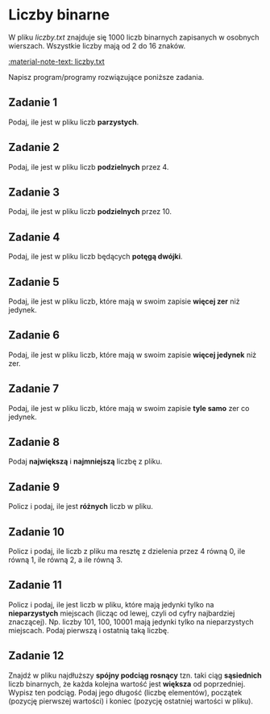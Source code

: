 # Liczby binarne

W pliku *liczby.txt* znajduje się $1000$ liczb binarnych zapisanych w osobnych wierszach. Wszystkie liczby mają od $2$ do $16$ znaków.

[:material-note-text: liczby.txt](../../../../assets/liczby.txt)

Napisz program/programy rozwiązujące poniższe zadania.

## Zadanie 1

Podaj, ile jest w pliku liczb **parzystych**.

## Zadanie 2

Podaj, ile jest w pliku liczb **podzielnych** przez $4$.

## Zadanie 3

Podaj, ile jest w pliku liczb **podzielnych** przez $10$.

## Zadanie 4

Podaj, ile jest w pliku liczb będących **potęgą dwójki**.

## Zadanie 5

Podaj, ile jest w pliku liczb, które mają w swoim zapisie **więcej zer** niż jedynek.

## Zadanie 6

Podaj, ile jest w pliku liczb, które mają w swoim zapisie **więcej jedynek** niż zer.

## Zadanie 7

Podaj, ile jest w pliku liczb, które mają w swoim zapisie **tyle samo** zer co jedynek.

## Zadanie 8

Podaj **największą** i **najmniejszą** liczbę z pliku.

## Zadanie 9

Policz i podaj, ile jest **różnych** liczb w pliku.

## Zadanie 10

Policz i podaj, ile liczb z pliku ma resztę z dzielenia przez $4$ równą $0$, ile równą $1$, ile równą $2$, a ile równą $3$.

## Zadanie 11

Policz i podaj, ile jest liczb w pliku, które mają jedynki tylko na **nieparzystych** miejscach (licząc od lewej, czyli od cyfry najbardziej znaczącej). Np. liczby $101$, $100$, $10001$ mają jedynki tylko na nieparzystych miejscach. Podaj pierwszą i ostatnią taką liczbę.

## Zadanie 12

Znajdź w pliku najdłuższy **spójny podciąg rosnący** tzn. taki ciąg **sąsiednich** liczb binarnych, że każda kolejna wartość jest **większa** od poprzedniej. Wypisz ten podciąg. Podaj jego długość (liczbę elementów), początek (pozycję pierwszej wartości) i koniec (pozycję ostatniej wartości w pliku).
